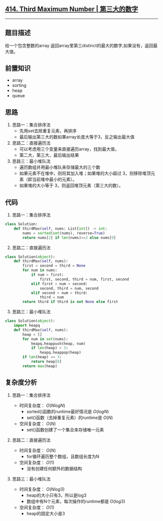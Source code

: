 ## [414. Third Maximum Number | 第三大的数字](https://leetcode.com/problems/third-maximum-number/description/)

---
## 题目描述
给一个包含整数的array
返回array里第三distinct的最大的数字,如果没有，返回最大值。


## 前置知识
- array
- sorting
- heap
- queue

## 思路
1. 思路一：集合排序法
    - 先用set去除重复元素，再排序
    - 最后输出第三大的数如果array长度大等于3，反之输出最大值
2. 思路二：直接遍历法
    - 可以考虑用三个变量来直接遍历array，找到最大值，
    - 第二大，第三大，最后输出结果
3. 思路三：最小堆队法
    - 遍历数组并用最小堆队来存储最大的三个数
    - 如果元素不在堆中，则将其加入堆；如果堆的大小超过 3，则移除堆顶元素（即当前堆中最小的元素）。
    - 如果堆的大小等于 3，则返回堆顶元素（第三大的数）。

## 代码

1. 思路一：集合排序法
```python
class Solution:
    def thirdMax(self, nums: List[int]) -> int:
        nums = sorted(set(nums), reverse=True)
        return nums[2] if len(nums)>=3 else nums[0]
```

2. 思路二：直接遍历法
```python
class Solution(object):
    def thirdMax(self, nums):
        first = second = third = None
        for num in nums:
            if num > first:
                first, second, third = num, first, second
            elif first > num > second:
                second, third = num, second
            elif second > num > third:
                third = num
        return third if third is not None else first

```

3. 思路三：最小堆队法
```python
class Solution(object):
    import heapq
    def thirdMax(self, nums):
        heap = []
        for num in set(nums):
            heapq.heappush(heap, num)
            if len(heap) > 3:
                heapq.heappop(heap)
        if len(heap) == 3:
            return heap[0]
        return max(heap)
```


## 复杂度分析

1. 思路一：集合排序法

    - 时间复杂度： $O(NlogN)$
        - sorted()函数的runtime最好情况是 $O(logN)$
        - set()函数（去掉重复元素）的runtime是 $O(N)$
    - 空间复杂度： $O(N)$
        - set()函数创建了一个集合来存储唯一元素

2. 思路二：直接遍历法

    - 时间复杂度： $O(N)$
        - for循环遍历整个数组，且数组长度为N
    - 空间复杂度： $O(1)$
        - 没有创建任何额外的数据结构

3. 思路三：最小堆队法

    - 时间复杂度： $O(Nlog3)$
        - heap的大小只有3，所以是log3
        - 数组中有N个元素，每次操作的runtime都是 $O(log3)$
    - 空间复杂度： $O(1)$
        - heap的固定大小是3

